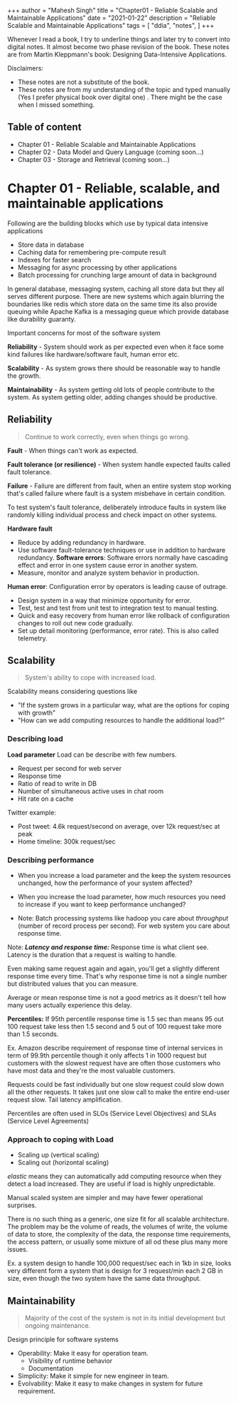 +++
author = "Mahesh Singh"
title = "Chapter01 - Reliable Scalable and Maintainable Applications"
date = "2021-01-22"
description = "Reliable Scalable and Maintainable Applications"
tags = [
    "ddia", "notes",
]
+++

Whenever I read a book, I try to underline things and later try to convert into digital notes. It almost become two phase revision of the book. 
These notes are from Martin Kleppmann's book: Designing Data-Intensive Applications. 

Disclaimers:

* These notes are not a substitute of the book. 
* These notes are from my understanding of the topic and typed manually (Yes I prefer physical book over digital one) . There might be the case when I missed something.
  

## Table of content
* Chapter 01 - Reliable Scalable and Maintainable Applications
* Chapter 02 - Data Model and Query Language (coming soon...)
* Chapter 03 - Storage and Retrieval (coming soon...)


# Chapter 01 - Reliable, scalable, and maintainable applications

Following are the building blocks which use by typical data intensive applications

* Store data in database
* Caching data for remembering pre-compute result
* Indexes for faster search
* Messaging for async processing by other applications 
* Batch processing for crunching large amount of data in background

In general database, messaging system, caching all store data but they all serves different purpose. There are new systems which again blurring the boundaries like redis which store data on the same time its also provide queuing while Apache Kafka is a messaging queue which provide database like durability guaranty.

Important concerns for most of the software system

**Reliability** - System should work as per expected even when it face some kind failures like hardware/software fault, human error etc.

**Scalability** - As system grows there should be reasonable way to handle the growth.

**Maintainability** -  As system getting old lots of people contribute to the system. As system getting older, adding changes should be productive.  

## Reliability

> Continue to work correctly, even when things go wrong.

**Fault** - When things can't work as expected.

**Fault tolerance (or resilience)** - When system handle expected faults called fault tolerance.  

**Failure** - Failure are different from fault, when an entire system stop working that's called failure where fault is a system misbehave in certain condition.

To test system's fault tolerance, deliberately introduce faults in system like randomly killing individual process and check impact on other systems.

**Hardware fault** 
- Reduce by adding redundancy in hardware. 
- Use software fault-tolerance techniques or use in addition to hardware redundancy.
**Software errors**: Software errors normally have cascading effect and error in one system cause error in another system.
- Measure, monitor and analyze system behavior in production.

**Human error**: Configuration error by operators is leading cause of outrage.
- Design system in a way that minimize opportunity for error.
- Test, test and test from unit test to integration test to manual testing.
- Quick and easy recovery from human error like rollback of configuration changes to roll out new code gradually.
- Set up detail monitoring (performance, error rate). This is also called telemetry.

## Scalability
> System's ability to cope with increased load.

Scalability means considering questions like 
- "If the system grows in a particular way, what are the options for coping with growth"
- "How can we add computing resources to handle the additional load?"

### Describing load

**Load parameter** Load can be describe with few numbers. 

* Request per second for web server
* Response time
* Ratio of read to write in DB
* Number of simultaneous active uses in chat room
* Hit rate on a cache  

Twitter example: 

* Post tweet: 4.6k request/second on average, over 12k request/sec at peak 
* Home timeline: 300k request/sec

### Describing performance

- When you increase a load parameter and the keep the system resources unchanged, how the performance of your system affected?
- When you increase the load parameter, how much resources you need to increase if you want to keep performance unchanged?

- Note: Batch processing systems like hadoop you care about *throughput* (number of record process per second). For web system you care about response time. 


Note: ***Latency and response time:*** Response time is what client see. Latency is the duration that a request is waiting to handle.

Even making same request again and again, you'll get a slightly different response time every time. That's why response time is not a single number but distributed values that you can measure.

Average or mean response time is not a good metrics as it doesn't tell how many users actually experience this delay.

**Percentiles:**  If 95th percentile response time is 1.5 sec than means 95 out 100 request take less then 1.5 second and 5 out of 100 request take more than 1.5 seconds.

Ex. Amazon describe requirement of response time of internal services in term of 99.9th percentile though it only affects 1 in 1000 request but customers with the slowest request have are often those customers who have most data and they're the most valuable customers.

Requests could be fast individually but one slow request could slow down all the other requests. It takes just one slow call to make the entire end-user request slow. Tail latency amplification.

Percentiles are often used in SLOs (Service Level Objectives) and SLAs (Service Level Agreements)

### Approach to coping with Load

- Scaling up (vertical scaling)
- Scaling out (horizontal scaling)

*elastic* means they can automatically add computing resource when they detect a load increased. They are useful if load is highly unpredictable.

Manual scaled system are simpler and may have fewer operational surprises.

There is no such thing as a generic, one size fit for all scalable architecture. The problem may be the volume of reads, the volumes of write, the volume of data to store, the complexity of the data, the response time requirements, the access pattern, or usually some mixture of all od these plus many more issues.

Ex. a system design to handle 100,000 request/sec each in 1kb in size, looks very different form a system that is design for 3 request/min each 2 GB in size, even though the two system have the same data throughput.



## Maintainability 
> Majority of the cost of the system is not in its initial development but ongoing maintenance.

Design principle for software systems

* Operability: Make it easy for operation team.
  * Visibility of runtime behavior
  * Documentation
* Simplicity: Make it simple for new engineer in team.
* Evolvability: Make it easy to make changes in system for future requirement.


